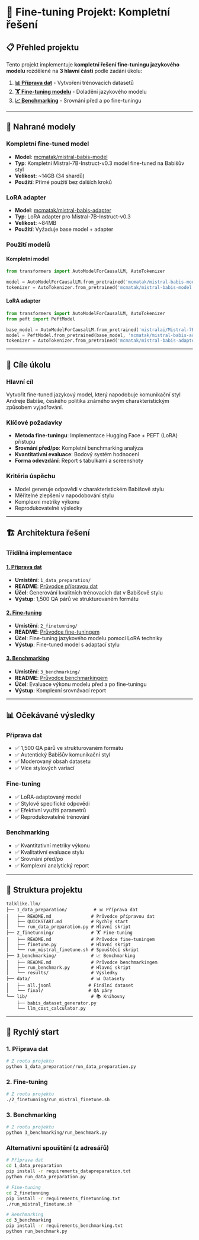 # 🎯 Fine-tuning Projekt: Kompletní řešení

## 📋 Přehled projektu

Tento projekt implementuje **kompletní řešení fine-tuningu jazykového modelu** rozdělené na **3 hlavní části** podle zadání úkolu:

1. **[📊 Příprava dat](#1-příprava-dat)** - Vytvoření trénovacích datasetů
2. **[🏋️ Fine-tuning modelu](#2-fine-tuning)** - Doladění jazykového modelu  
3. **[📈 Benchmarking](#3-benchmarking)** - Srovnání před a po fine-tuningu

---

## 🤖 Nahrané modely

### Kompletní fine-tuned model
- **Model**: [mcmatak/mistral-babis-model](https://huggingface.co/mcmatak/mistral-babis-model)
- **Typ**: Kompletní Mistral-7B-Instruct-v0.3 model fine-tuned na Babišův styl
- **Velikost**: ~14GB (34 shardů)
- **Použití**: Přímé použití bez dalších kroků

### LoRA adapter
- **Model**: [mcmatak/mistral-babis-adapter](https://huggingface.co/mcmatak/mistral-babis-adapter)
- **Typ**: LoRA adapter pro Mistral-7B-Instruct-v0.3
- **Velikost**: ~84MB
- **Použití**: Vyžaduje base model + adapter

### Použití modelů

#### Kompletní model
```python
from transformers import AutoModelForCausalLM, AutoTokenizer

model = AutoModelForCausalLM.from_pretrained('mcmatak/mistral-babis-model')
tokenizer = AutoTokenizer.from_pretrained('mcmatak/mistral-babis-model')
```

#### LoRA adapter
```python
from transformers import AutoModelForCausalLM, AutoTokenizer
from peft import PeftModel

base_model = AutoModelForCausalLM.from_pretrained('mistralai/Mistral-7B-Instruct-v0.3')
model = PeftModel.from_pretrained(base_model, 'mcmatak/mistral-babis-adapter')
tokenizer = AutoTokenizer.from_pretrained('mcmatak/mistral-babis-adapter')
```

---

## 🎯 Cíle úkolu

### Hlavní cíl
Vytvořit fine-tuned jazykový model, který napodobuje komunikační styl Andreje Babiše, českého politika známého svým charakteristickým způsobem vyjadřování.

### Klíčové požadavky
- **Metoda fine-tuningu**: Implementace Hugging Face + PEFT (LoRA) přístupu
- **Srovnání před/po**: Kompletní benchmarking analýza
- **Kvantitativní evaluace**: Bodový systém hodnocení
- **Forma odevzdání**: Report s tabulkami a screenshoty

### Kritéria úspěchu
- Model generuje odpovědi v charakteristickém Babišově stylu
- Měřitelné zlepšení v napodobování stylu
- Komplexní metriky výkonu
- Reprodukovatelné výsledky

---

## 🏗️ Architektura řešení

### Třídílná implementace

#### [1. Příprava dat](#1-příprava-dat)
- **Umístění**: `1_data_preparation/`
- **README**: [Průvodce přípravou dat](1_data_preparation/README.md)
- **Účel**: Generování kvalitních trénovacích dat v Babišově stylu
- **Výstup**: 1,500 QA párů ve strukturovaném formátu

#### [2. Fine-tuning](#2-fine-tuning)
- **Umístění**: `2_finetunning/`
- **README**: [Průvodce fine-tuningem](2_finetunning/README.md)
- **Účel**: Fine-tuning jazykového modelu pomocí LoRA techniky
- **Výstup**: Fine-tuned model s adaptací stylu

#### [3. Benchmarking](#3-benchmarking)
- **Umístění**: `3_benchmarking/`
- **README**: [Průvodce benchmarkingem](3_benchmarking/README.md)
- **Účel**: Evaluace výkonu modelu před a po fine-tuningu
- **Výstup**: Komplexní srovnávací report

---

## 📊 Očekávané výsledky

### Příprava dat
- ✅ 1,500 QA párů ve strukturovaném formátu
- ✅ Autentický Babišův komunikační styl
- ✅ Moderovaný obsah datasetu
- ✅ Více stylových variací

### Fine-tuning
- ✅ LoRA-adaptovaný model
- ✅ Stylově specifické odpovědi
- ✅ Efektivní využití parametrů
- ✅ Reprodukovatelné trénování

### Benchmarking
- ✅ Kvantitativní metriky výkonu
- ✅ Kvalitativní evaluace stylu
- ✅ Srovnání před/po
- ✅ Komplexní analytický report

---

## 📁 Struktura projektu

```
talklike.llm/
├── 1_data_preparation/          # 📊 Příprava dat
│   ├── README.md               # Průvodce přípravou dat
│   ├── QUICKSTART.md           # Rychlý start
│   └── run_data_preparation.py # Hlavní skript
├── 2_finetunning/              # 🏋️ Fine-tuning
│   ├── README.md               # Průvodce fine-tuningem
│   ├── finetune.py             # Hlavní skript
│   └── run_mistral_finetune.sh # Spouštěcí skript
├── 3_benchmarking/             # 📈 Benchmarking
│   ├── README.md               # Průvodce benchmarkingem
│   ├── run_benchmark.py        # Hlavní skript
│   └── results/                # Výsledky
├── data/                       # 📊 Datasety
│   ├── all.jsonl              # Finální dataset
│   └── final/                 # QA páry
└── lib/                        # 📚 Knihovny
    ├── babis_dataset_generator.py
    └── llm_cost_calculator.py
```

---

## 🚀 Rychlý start

### 1. Příprava dat
```bash
# Z rootu projektu
python 1_data_preparation/run_data_preparation.py
```

### 2. Fine-tuning
```bash
# Z rootu projektu
./2_finetunning/run_mistral_finetune.sh
```

### 3. Benchmarking
```bash
# Z rootu projektu
python 3_benchmarking/run_benchmark.py
```

### Alternativní spouštění (z adresářů)
```bash
# Příprava dat
cd 1_data_preparation
pip install -r requirements_datapreparation.txt
python run_data_preparation.py

# Fine-tuning
cd 2_finetunning
pip install -r requirements_finetunning.txt
./run_mistral_finetune.sh

# Benchmarking
cd 3_benchmarking
pip install -r requirements_benchmarking.txt
python run_benchmark.py
```
